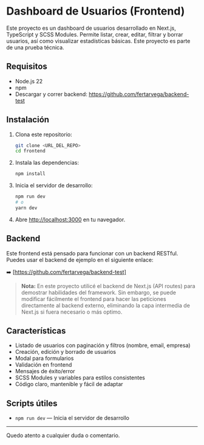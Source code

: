 # Dashboard de Usuarios (Frontend)

Este proyecto es un dashboard de usuarios desarrollado en Next.js, TypeScript y SCSS Modules. Permite listar, crear, editar, filtrar y borrar usuarios, así como visualizar estadísticas básicas. Este proyecto es parte de una prueba técnica.

## Requisitos

- Node.js 22
- npm
- Descargar y correr backend: https://github.com/fertarvega/backend-test

## Instalación

1. Clona este repositorio:

   ```bash
   git clone <URL_DEL_REPO>
   cd frontend
   ```

2. Instala las dependencias:

   ```bash
   npm install
   ```

3. Inicia el servidor de desarrollo:

   ```bash
   npm run dev
   # o
   yarn dev
   ```

4. Abre [http://localhost:3000](http://localhost:3000) en tu navegador.

## Backend

Este frontend está pensado para funcionar con un backend RESTful. Puedes usar el backend de ejemplo en el siguiente enlace:

➡️ [https://github.com/fertarvega/backend-test]

> **Nota:** En este proyecto utilicé el backend de Next.js (API routes) para demostrar habilidades del framework. Sin embargo, se puede modificar fácilmente el frontend para hacer las peticiones directamente al backend externo, eliminando la capa intermedia de Next.js si fuera necesario o más optimo.

## Características

- Listado de usuarios con paginación y filtros (nombre, email, empresa)
- Creación, edición y borrado de usuarios
- Modal para formularios
- Validación en frontend
- Mensajes de éxito/error
- SCSS Modules y variables para estilos consistentes
- Código claro, mantenible y fácil de adaptar

## Scripts útiles

- `npm run dev` — Inicia el servidor de desarrollo

---

Quedo atento a cualquier duda o comentario.
